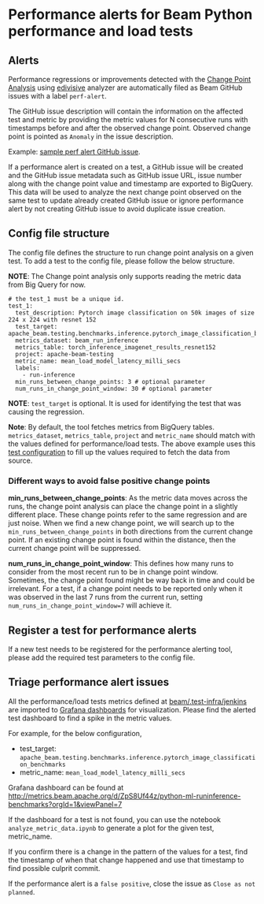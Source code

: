 <!--
    Licensed to the Apache Software Foundation (ASF) under one
    or more contributor license agreements.  See the NOTICE file
    distributed with this work for additional information
    regarding copyright ownership.  The ASF licenses this file
    to you under the Apache License, Version 2.0 (the
    "License"); you may not use this file except in compliance
    with the License.  You may obtain a copy of the License at

      http://www.apache.org/licenses/LICENSE-2.0

    Unless required by applicable law or agreed to in writing,
    software distributed under the License is distributed on an
    "AS IS" BASIS, WITHOUT WARRANTIES OR CONDITIONS OF ANY
    KIND, either express or implied.  See the License for the
    specific language governing permissions and limitations
    under the License.
-->

# Performance alerts for Beam Python performance and load tests

## Alerts

Performance regressions or improvements detected with the [Change Point Analysis](https://en.wikipedia.org/wiki/Change_detection) using [edivisive](https://github.com/apache/beam/blob/0a91d139dea4276dc46176c4cdcdfce210fc50c4/.test-infra/jenkins/job_InferenceBenchmarkTests_Python.groovy#L30)
analyzer are automatically filed as Beam GitHub issues with a label `perf-alert`.

The GitHub issue description will contain the information on the affected test and metric by providing the metric values for N consecutive runs with timestamps
before and after the observed change point. Observed change point is pointed as `Anomaly` in the issue description.

Example: [sample perf alert GitHub issue](https://github.com/AnandInguva/beam/issues/83).

If a performance alert is created on a test, a GitHub issue will be created and the GitHub issue metadata such as GitHub issue
URL, issue number along with the change point value and timestamp are exported to BigQuery. This data will be used to analyze the next change point observed on the same test to
update already created GitHub issue or ignore performance alert by not creating GitHub issue to avoid duplicate issue creation.

## Config file structure

The config file defines the structure to run change point analysis on a given test. To add a test to the config file,
please follow the below structure.

**NOTE**: The Change point analysis only supports reading the metric data from Big Query for now.

```
# the test_1 must be a unique id.
test_1:
  test_description: Pytorch image classification on 50k images of size 224 x 224 with resnet 152
  test_target: apache_beam.testing.benchmarks.inference.pytorch_image_classification_benchmarks
  metrics_dataset: beam_run_inference
  metrics_table: torch_inference_imagenet_results_resnet152
  project: apache-beam-testing
  metric_name: mean_load_model_latency_milli_secs
  labels:
    - run-inference
  min_runs_between_change_points: 3 # optional parameter
  num_runs_in_change_point_window: 30 # optional parameter
```

**NOTE**: `test_target` is optional. It is used for identifying the test that was causing the regression.

**Note**: By default, the tool fetches metrics from BigQuery tables. `metrics_dataset`, `metrics_table`, `project` and `metric_name` should match with the values defined for performance/load tests.
The above example uses this [test configuration](https://github.com/apache/beam/blob/0a91d139dea4276dc46176c4cdcdfce210fc50c4/.test-infra/jenkins/job_InferenceBenchmarkTests_Python.groovy#L30)
to fill up the values required to fetch the data from source.

### Different ways to avoid false positive change points

**min_runs_between_change_points**: As the metric data moves across the runs, the change point analysis can place the
change point in a slightly different place. These change points refer to the same regression and are just noise.
When we find a new change point, we will search up to the `min_runs_between_change_points` in both directions from the
current change point. If an existing change point is found within the distance, then the current change point will be
suppressed.

**num_runs_in_change_point_window**: This defines how many runs to consider from the most recent run to be in change point window.
Sometimes, the change point found might be way back in time and could be irrelevant. For a test, if a change point needs to be
reported only when it was observed in the last 7 runs from the current run,
setting `num_runs_in_change_point_window=7` will achieve it.

## Register a test for performance alerts

If a new test needs to be registered for the performance alerting tool, please add the required test parameters to the
config file.

## Triage performance alert issues

All the performance/load tests metrics defined at [beam/.test-infra/jenkins](https://github.com/apache/beam/tree/master/.test-infra/jenkins) are imported to [Grafana dashboards](http://metrics.beam.apache.org/d/1/getting-started?orgId=1) for visualization. Please
find the alerted test dashboard to find a spike in the metric values.

For example, for the below configuration,

- test_target: `apache_beam.testing.benchmarks.inference.pytorch_image_classification_benchmarks`
- metric_name: `mean_load_model_latency_milli_secs`

Grafana dashboard can be found at http://metrics.beam.apache.org/d/ZpS8Uf44z/python-ml-runinference-benchmarks?orgId=1&viewPanel=7

If the dashboard for a test is not found, you can use the
notebook `analyze_metric_data.ipynb` to generate a plot for the given test, metric_name.

If you confirm there is a change in the pattern of the values for a test, find the timestamp of when that change happened
and use that timestamp to find possible culprit commit.

If the performance alert is a `false positive`, close the issue as `Close as not planned`.
